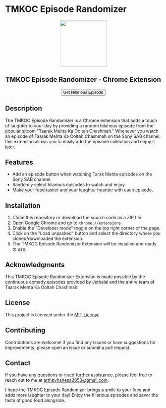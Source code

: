 # TMKOC Episode Randomizer

<p align="center">
<img align=center height=150px src="https://github.com/ArthVhanesa/tmkoc-chrome-extension/assets/77712031/a5820549-6634-4237-b079-6fa77582eea1"/>
</p>
<h2 align="center">TMKOC Episode Randomizer - Chrome Extension</h2>

<p align="center">
<a href="https://tmkoc-perfect-episodes.cyclic.app/random-episode" target="_blank">
    <button>Get Hilarious Episode</button>
</a>
</p>

## Description

The TMKOC Episode Randomizer is a Chrome extension that adds a touch of laughter to your day by providing a random hilarious episode from the popular sitcom "Taarak Mehta Ka Ooltah Chashmah." Whenever you watch an episode of Taarak Mehta Ka Ooltah Chashmah on the Sony SAB channel, this extension allows you to easily add the episode collection and enjoy it later.

## Features

- Add an episode button when watching Tarak Mehta episodes on the Sony SAB channel.
- Randomly select hilarious episodes to watch and enjoy.
- Make your food tastier and your laughter heartier with each episode.

## Installation

1. Clone this repository or download the source code as a ZIP file.
2. Open Google Chrome and go to `chrome://extensions`.
3. Enable the "Developer mode" toggle on the top right corner of the page.
4. Click on the "Load unpacked" button and select the directory where you cloned/downloaded the extension.
5. The TMKOC Episode Randomizer Extension will be installed and ready to use.

## Acknowledgments

This TMKOC Episode Randomizer Extension is made possible by the continuous comedy episodes provided by Jethalal and the entire team of Taarak Mehta Ka Ooltah Chashmah.

## License

This project is licensed under the [MIT License](LICENSE).

## Contributing

Contributions are welcome! If you find any issues or have suggestions for improvements, please open an issue or submit a pull request.

## Contact

If you have any questions or need further assistance, please feel free to reach out to me at [arthbvhanesa2853@gmail.com](mailto:arthbvhanesa2853@gmail.com).

I hope the TMKOC Episode Randomizer brings a smile to your face and adds more laughter to your day! Enjoy the hilarious episodes and savor the taste of good food alongside.
